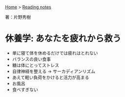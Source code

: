 <style>section h1 { color: #069; }</style>

[Home](/) > [Reading notes](/reading_notes/)

著：片野秀樹

休養学: あなたを疲れから救う
===

* 単に寝て体を休めるだけでは疲れはとれない
* バランスの良い食事
* 糖は体にとってストレス
* 自律神経を整える → サーカディアンリズム
* あえて軽い負荷をかけると活力が高まる
* お風呂
* 食べすぎない
